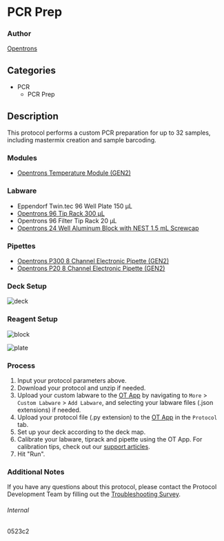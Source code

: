 # PCR Prep


### Author
[Opentrons](https://opentrons.com/)




## Categories
* PCR
	* PCR Prep


## Description
This protocol performs a custom PCR preparation for up to 32 samples, including mastermix creation and sample barcoding.


### Modules
* [Opentrons Temperature Module (GEN2)](https://shop.opentrons.com/temperature-module-gen2/)


### Labware
* Eppendorf Twin.tec 96 Well Plate 150 µL
* [Opentrons 96 Tip Rack 300 µL](https://shop.opentrons.com/collections/opentrons-tips/products/opentrons-300ul-tips)
* Opentrons 96 Filter Tip Rack 20 µL
* [Opentrons 24 Well Aluminum Block with NEST 1.5 mL Screwcap](https://shop.opentrons.com/collections/opentrons-tips/products/tube-rack-set-1)


### Pipettes
* [Opentrons P300 8 Channel Electronic Pipette (GEN2)](https://shop.opentrons.com/8-channel-electronic-pipette/)
* [Opentrons P20 8 Channel Electronic Pipette (GEN2)](https://shop.opentrons.com/8-channel-electronic-pipette/)


### Deck Setup
![deck](https://opentrons-protocol-library-website.s3.amazonaws.com/custom-README-images/0523c2/deck.png)


### Reagent Setup
![block](https://opentrons-protocol-library-website.s3.amazonaws.com/custom-README-images/0523c2/reagents1.png)  

![plate](https://opentrons-protocol-library-website.s3.amazonaws.com/custom-README-images/0523c2/reagents2.png)


### Process
1. Input your protocol parameters above.
2. Download your protocol and unzip if needed.
3. Upload your custom labware to the [OT App](https://opentrons.com/ot-app) by navigating to `More` > `Custom Labware` > `Add Labware`, and selecting your labware files (.json extensions) if needed.
4. Upload your protocol file (.py extension) to the [OT App](https://opentrons.com/ot-app) in the `Protocol` tab.
5. Set up your deck according to the deck map.
6. Calibrate your labware, tiprack and pipette using the OT App. For calibration tips, check out our [support articles](https://support.opentrons.com/en/collections/1559720-guide-for-getting-started-with-the-ot-2).
7. Hit "Run".


### Additional Notes
If you have any questions about this protocol, please contact the Protocol Development Team by filling out the [Troubleshooting Survey](https://protocol-troubleshooting.paperform.co/).


###### Internal
0523c2
